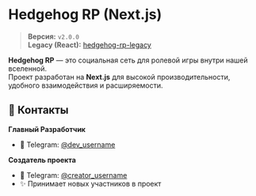 # Hedgehog RP (Next.js)

> **Версия:** `v2.0.0`  
> **Legacy (React):** [hedgehog-rp-legacy](https://github.com/username/hedgehog-rp-legacy)

**Hedgehog RP** — это социальная сеть для ролевой игры внутри нашей вселенной.  
Проект разработан на **Next.js** для высокой производительности, удобного взаимодействия и расширяемости.

## 📇 Контакты

**Главный Разработчик**

- 📱 Telegram: [@dev_username](https://t.me/MaSStiK)

**Создатель проекта**

- 📱 Telegram: [@creator_username](https://t.me/hedgehogia2805)
- ✨ Принимает новых участников в проект

